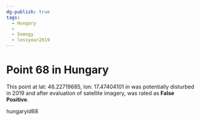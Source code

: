 ```yaml
---
dg-publish: true
tags:
  - Hungary
  - 
  - Somogy
  - lossyear2019
---
```


# Point 68 in Hungary

This point at lat: 46.22719685, lon: 17.47404101 in  was potentially disturbed in 2019 and after evaluation of satellite imagery, was rated as **False Positive**.



hungaryid68